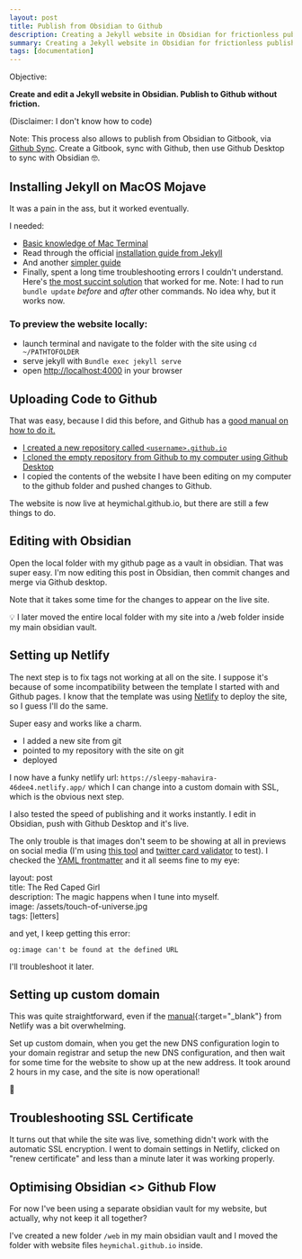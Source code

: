 ```yaml
---
layout: post
title: Publish from Obsidian to Github
description: Creating a Jekyll website in Obsidian for frictionless publishing on Github
summary: Creating a Jekyll website in Obsidian for frictionless publishing on Github
tags: [documentation]
---
```


Objective: 

**Create and edit a Jekyll website in Obsidian. Publish to Github without friction.**

(Disclaimer: I don't know how to code)

Note: This process also allows to publish from Obsidian to Gitbook, via [Github Sync](https://docs.gitbook.com/integrations/git-sync/enabling-github-sync). Create a Gitbook, sync with Github, then use Github Desktop to sync with Obsidian 🤓.

## Installing Jekyll on MacOS Mojave
It was a pain in the ass, but it worked eventually.

I needed:
- <a href="https://macpaw.com/how-to/use-terminal-on-mac " target="_blank">Basic knowledge of Mac Terminal</a>
- Read through the official <a href="https://jekyllrb.com/docs/installation/macos/" target="_blank">installation guide from Jekyll</a>
- And another <a href="https://www.awesomeinc.org/tutorials/jekyll-basics/" target="_blank">simpler guide</a>
- Finally, spent a long time troubleshooting errors I couldn't understand. Here's <a href="https://www.chadduffey.com/2021/03/Jekyll-Poop.html" target="_blank">the most succint solution</a> that worked for me. Note: I had to run `bundle update` *before* and *after* other commands. No idea why, but it works now.

### To preview the website locally:
- launch terminal and navigate to the folder with the site using  `cd ~/PATHTOFOLDER`
- serve jekyll with `Bundle exec jekyll serve`
- open <a href="http://localhost:4000" target="_blank">http://localhost:4000</a> in your browser 

## Uploading Code to Github

That was easy, because I did this before, and Github has a <a href="https://docs.github.com/en/pages/getting-started-with-github-pages/about-github-pages" target="_blank">good manual on how to do it.

- I created a new repository called `<username>.github.io`
- I cloned the empty repository from Github to my computer using <a href="https://desktop.github.com/" target="_blank">Github Desktop</a> 
- I copied the contents of the website I have been editing on my computer to the github folder and pushed changes to Github.

The website is now live at heymichal.github.io, but there are still a few things to do.
	
## Editing with Obsidian
	
Open the local folder with my github page as a vault in obsidian. That was super easy. I'm now editing this post in Obsidian, then commit changes and merge via Github desktop.
	
Note that it takes some time for the changes to appear on the live site.
	
💡 I later moved the entire local folder with my site into a /web folder inside my main obsidian vault.

## Setting up Netlify
	
The next step is to fix tags not working at all on the site. I suppose it's because of some incompatibility between the template I started with and Github pages. I know that the template was using <a href="https://netlify.app" target="_blank">Netlify</a> to deploy the site, so I guess I'll do the same.

Super easy and works like a charm.
	
- I added a new site from git
- pointed to my repository with the site on git
- deployed
	
I now have a funky netlify url: `https://sleepy-mahavira-46dee4.netlify.app/` which I can change into a custom domain with SSL, which is the obvious next step.
	
I also tested the speed of publishing and it works instantly. I edit in Obsidian, push with Github Desktop and it's live.
	
The only trouble is that images don't seem to be showing at all in previews on social media (I'm using <a href="https://socialsharepreview.com/" target="_blank">this tool</a> and <a href="https://cards-dev.twitter.com/validator" target="_blank">twitter card validator</a> to test). I checked the <a href="https://milanaryal.com.np/integrating-social-meta-tags-into-jekyll/" target="_blank">YAML frontmatter</a> and it all seems fine to my eye:
	
layout: post <br>
title: The Red Caped Girl <br>
description: The magic happens when I tune into myself. <br>
image: /assets/touch-of-universe.jpg <br>
tags: [letters] <br>

and yet, I keep getting this error: 
	
`og:image can't be found at the defined URL`
	
I'll troubleshoot it later.
	
## Setting up custom domain
	
This was quite straightforward, even if the [manual](https://docs.netlify.com/domains-https/custom-domains){:target="_blank"} from Netlify was a bit overwhelming.

Set up custom domain, when you get the new DNS configuration login to your domain registrar and setup the new DNS configuration, and then wait for some time for the website to show up at the new address. It took around 2 hours in my case, and the site is now operational!
	
🎉
	
## Troubleshooting SSL Certificate
	
It turns out that while the site was live, something didn't work with the automatic SSL encryption. I went to domain settings in Netlify, clicked on "renew certificate" and less than a minute later it was working properly. 
	
## Optimising Obsidian <> Github Flow
	
For now I've been using a separate obsidian vault for my website, but actually, why not keep it all together?
	
I've created a new folder ```/web``` in my main obsidian vault and I moved the folder with website files ```heymichal.github.io``` inside.
